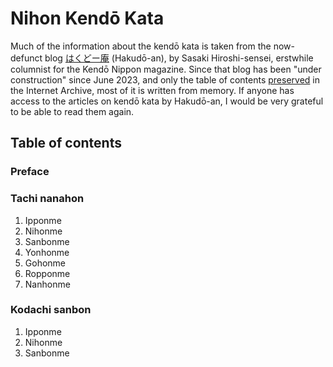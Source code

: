 # Nihon Kendō Kata
Much of the information about the kendō kata is taken from the now-defunct blog [はくどー庵](https://hakudoh.com/%E3%83%88%E3%83%83%E3%83%97%E3%83%9A%E3%83%BC%E3%82%B8/) (Hakudō-an), by Sasaki Hiroshi-sensei, erstwhile columnist for the Kendō Nippon magazine. Since that blog has been "under construction" since June 2023, and only the table of contents [preserved](https://web.archive.org/web/20210207125320/https://hakudoh.com/wp/study/page_0502/) in the Internet Archive, most of it is written from memory. If anyone has access to the articles on kendō kata by Hakudō-an, I would be very grateful to be able to read them again.

## Table of contents
### Preface
### Tachi nanahon
1. Ipponme
2. Nihonme
3. Sanbonme
4. Yonhonme
5. Gohonme
6. Ropponme
7. Nanhonme

### Kodachi sanbon
1. Ipponme
2. Nihonme
3. Sanbonme
